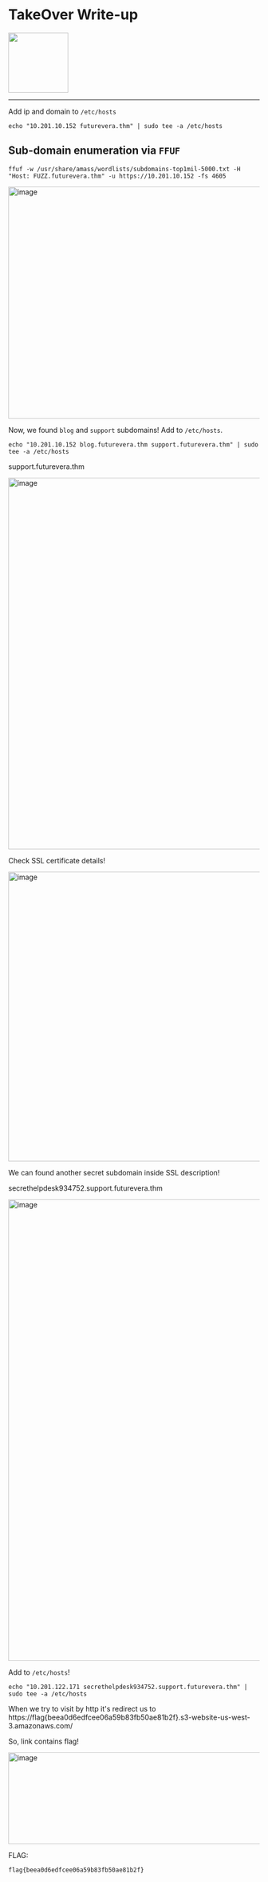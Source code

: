 # TakeOver Write-up

<img src="https://github.com/user-attachments/assets/91f573b5-d548-4d37-a963-d3ba705d1a62" width="120" height="120"> 

---------------------------------------------------------------------------------------------------------------------

Add ip and domain to `/etc/hosts`

    echo "10.201.10.152 futurevera.thm" | sudo tee -a /etc/hosts

## Sub-domain enumeration via `FFUF`

    ffuf -w /usr/share/amass/wordlists/subdomains-top1mil-5000.txt -H "Host: FUZZ.futurevera.thm" -u https://10.201.10.152 -fs 4605

<img width="1149" height="464" alt="image" src="https://github.com/user-attachments/assets/c5f4cd7d-bcd0-4eb6-a8c1-7a44b78f2f2b" />

Now, we found `blog` and `support` subdomains! Add to `/etc/hosts`.

    echo "10.201.10.152 blog.futurevera.thm support.futurevera.thm" | sudo tee -a /etc/hosts

support.futurevera.thm

<img width="1279" height="743" alt="image" src="https://github.com/user-attachments/assets/88f22763-ce5f-4816-8570-c61d3bce6714" />

Check SSL certificate details!

<img width="741" height="579" alt="image" src="https://github.com/user-attachments/assets/18732907-7a37-4f9c-8652-c67735899a74" />

We can found another secret subdomain inside SSL description!

secrethelpdesk934752.support.futurevera.thm

<img width="1272" height="923" alt="image" src="https://github.com/user-attachments/assets/624c8cfa-d281-486a-b07a-866841f3dc03" />

Add to `/etc/hosts`!

    echo "10.201.122.171 secrethelpdesk934752.support.futurevera.thm" | sudo tee -a /etc/hosts

When we try to visit by http it's redirect us to https://flag{beea0d6edfcee06a59b83fb50ae81b2f}.s3-website-us-west-3.amazonaws.com/

So, link contains flag!

<img width="927" height="183" alt="image" src="https://github.com/user-attachments/assets/5e31a89a-2796-497d-9993-2d98f8f5ab99" />

FLAG:

    flag{beea0d6edfcee06a59b83fb50ae81b2f}
